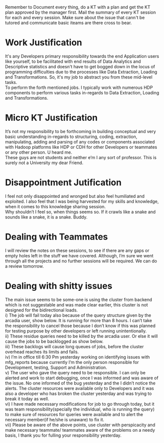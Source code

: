 Remember to Document every thing, do a KT with a plan and get the KT plan approved by the manager first.  Mail the summary of every KT session for each and every session. Make sure about the issue that cann't be tutored and communicate basic iteams are there cross to bear.  
# Work Justification  
It's any Developers primary responsibility towards the end Application users like yourself, to be facilitated with end results of Data Analytics and Descriptive statistics and doesn't have to get bogged down in the locus of programming difficulties due to the processes like Data Extraction, Loading and Transformations. So, it's my job to abstract you from these mid-level tasks.  
To perform the forth mentioned jobs. I typically work with numerous HDP components to perform various tasks in-regards to Data Extraction, Loading and Transformations.  
  
# Micro KT Justification  
It’s not my responsibility to be forthcoming in building conceptual and very basic understanding in-regards to structuring, coding, extraction, manipulating, adding and parsing of any codes or components associated with Hadoop platforms like HDP or CDH for other Developers or teammates or any other person. U heard me.  
These guys are not students and neither e’m I any sort of professor. This is surely not a University my dear Friend.  
  
# Disappointment Jutification  
I feel not only disappointed and wronged but also feel humiliated and exploited. I also feel that I was being harvested for my skills and knowledge, when it comes to this knowledge sharing session.  
Why shouldn’t I feel so, when things seems so. If it crawls like a snake and sounds like a snake, it is a snake. Buddy.  
  
# Dealing with Teammates  
I will review the notes on these sessions, to see if there are any gaps or empty holes left in the stuff we have covered. Although, I’m sure we went through all the projects and no further sessions will be required. We can do a review tomorrow.  
  
# Dealing with shitty issues  
The main issue seems to be some-one is using the cluster from backend which is not suggestable and was made clear earlier, 
this cluster is not designed for the bidirectional loads.  
i) The job will fail today also because of the query structure given by the arcadia user, show below. It is running for more than 8 hours. I can’t take the responsibility to cancel those because I don’t know if this was planned for testing purpose by other developers or left running unintentionally.  
ii) These residue queries need to be killed by the arcadia user. Or else it will cause the jobs to be backlogged as show below.  
iii) These backlogs will cause long queues of jobs, before the cluster overhead reaches its limits and fails.  
iv)	I’m in office till 6:30 Pm yesterday working on identifying issues with mfg_reports because currently I’m the only person responsible for Development, testing, Support and Administration.  
v)	The user who gave the query need to be responsible. I can only be alerted and work to start debugging, once I was informed and was aware of the issue. No one informed of the bug yesterday and the I didn’t notice the alerts. The cluster resources were available only to Developers and it was also a developer who has broken the cluster yesterday and was trying to break it today as well.  
vi)	I have made necessary modifications for job to go through today, but it was team responsibility(specially the individual, who is running the query) to make sure of resources for queries were available and to alert the necessary member(if he/she is unaware) to fix it.  
vii) Please be aware of the above points, use cluster with perspicacity and make necessary teammate/ teammates aware of the problems on a needy basis, I thank you for fulling your responsibility yesterday.  
  
